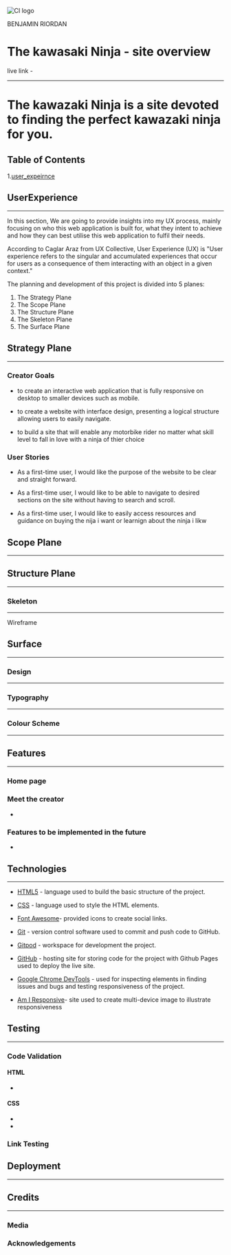 ![CI logo](https://codeinstitute.s3.amazonaws.com/fullstack/ci_logo_small.png) 


BENJAMIN RIORDAN

# **The kawasaki Ninja - site overview**


live link -

---
# The kawazaki Ninja is a site devoted to finding the perfect kawazaki ninja for you. 


## Table of Contents
1.[user_expeirnce](UserExperience)

## UserExperience


---

In this section, We are going to provide insights into my UX process, mainly focusing on who this web application is built for, what they intent to achieve and how they can best utilise this web application to fulfil their needs.

According to Caglar Araz from UX Collective, User Experience (UX) is "User experience refers to the singular and accumulated experiences that occur for users as a consequence of them interacting with an object in a given context."

The planning and development of this project is divided into 5 planes:

1. The Strategy Plane
2. The Scope Plane
3. The Structure Plane
4. The Skeleton Plane
5. The Surface Plane

## **Strategy Plane**

---

### Creator Goals

-   to create an interactive web application that is fully responsive on desktop to smaller devices such as mobile.

-   to create a website with interface design, presenting a logical structure allowing users to easily navigate.

-   to build a site that will enable any motorbike rider no matter what skill level to fall in love with a ninja of thier choice

### User Stories

-   As a first-time user, I would like the purpose of the website to be clear and straight forward.

-   As a first-time user, I would like to be able to navigate to desired sections on the site without having to search and scroll.

-   As a first-time user, I would like to easily access resources and guidance on buying the nija i want or learnign about the ninja i likw

## **Scope Plane**

---

## **Structure Plane**

---

### **Skeleton**
---
Wireframe



## **Surface**

---

### Design

---

### Typography

---

### Colour Scheme

---

## **Features**


---

### Home page

### Meet the creator

-
### Features to be implemented in the future

-
## **Technologies**

---

-   [HTML5](https://www.w3schools.com/html/) - language used to build the basic structure of the project.

-   [CSS](https://www.w3schools.com/css/) - language used to style the HTML elements.
 
-   [Font Awesome](https://fontawesome.com/)- provided icons to create social links.

-   [Git](https://git-scm.com/) - version control software used to commit and push code to GitHub.

-   [Gitpod](https://gitpod.io/) - workspace for development the project.

-   [GitHub](https://github.com/) - hosting site for storing code for the project with Github Pages used to deploy the live site.

-   [Google Chrome DevTools](https://developers.google.com/web/tools/chrome-devtools) - used for inspecting elements in finding issues and bugs and testing responsiveness of the project.

-   [Am I Responsive](http://ami.responsivedesign.is/)- site used to create multi-device image to illustrate responsiveness

## **Testing**

---

### Code Validation

#### HTML

-  


#### CSS

- 
-   


### Link Testing




## **Deployment**

---


## **Credits**

---

### Media


### Acknowledgements
